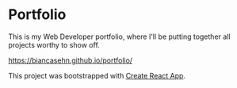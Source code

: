 # Portfolio

This is my Web Developer portfolio, where I'll be putting together all projects worthy to show off.

https://biancasehn.github.io/portfolio/




This project was bootstrapped with [Create React App](https://github.com/facebook/create-react-app).


